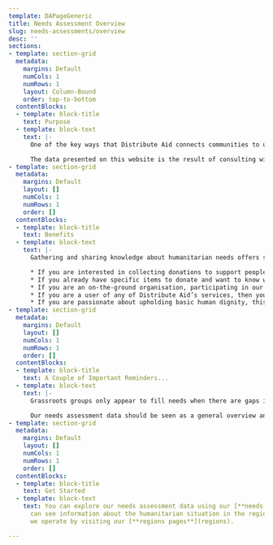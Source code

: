 ```yaml
---
template: DAPageGeneric
title: Needs Assessment Overview
slug: needs-assessments/overview
desc: ''
sections:
- template: section-grid
  metadata:
    margins: Default
    numCols: 1
    numRows: 1
    layout: Column-Bound
    order: top-to-bottom
  contentBlocks:
  - template: block-title
    text: Purpose
  - template: block-text
    text: |-
      One of the key ways that Distribute Aid connects communities to uphold human dignity is by through our needs assessment process. On this website you can find a central hub of information about the needs of our humanitarian partners: what items do our humanitarian partners need to meet the basic needs of their displaced and otherwise disadvantaged people?

      The data presented on this website is the result of consulting with nearly 50 grassroots humanitarian groups directly supporting displaced people across Europe and Lebanon. Its presentation here is intended to empower individuals, aid groups, and Distribute Aid to turn the immense enthusiasm that exists in the grassroots humanitarian aid sector into a flow of aid that is timely, efficient, and tailored to the real needs of recipients.
- template: section-grid
  metadata:
    margins: Default
    layout: []
    numCols: 1
    numRows: 1
    order: []
  contentBlocks:
  - template: block-title
    text: Benefits
  - template: block-text
    text: |-
      Gathering and sharing knowledge about humanitarian needs offers several benefits:

      * If you are interested in collecting donations to support people on the move in a particular region, you can use this information as guidance on what items to prioritise collecting.
      * If you already have specific items to donate and want to know where those items are needed, you can use this information to find out.
      * If you are an on-the-ground organisation, participating in our needs assessment process allows Distribute Aid to arrange mutually beneficial “aid swaps.” This happens when we discover that two groups in the same region have complementary surpluses and needs.
      * If you are a user of any of Distribute Aid’s services, then you have benefited from our needs assessments; our team members use the data internally to aid match, seek out in-kind donations, and more.
      * If you are passionate about upholding basic human dignity, this information highlights the disturbing extent to which large systems and governments have failed to meet the basic needs of people on the move. It also underscores the importance of grassroots aid movements for filling in the gaps left by larger entities.
- template: section-grid
  metadata:
    margins: Default
    layout: []
    numCols: 1
    numRows: 1
    order: []
  contentBlocks:
  - template: block-title
    text: A Couple of Important Reminders...
  - template: block-text
    text: |-
      Grassroots groups only appear to fill needs when there are gaps in services provided by the state or other large actors. Generally, if there was no need, the group would not have formed. Therefore, every service exists because it is needed and not provided in any other form, and every requested donation is needed because these services could not run without donations. Similarly, every need that is filled by a grassroots group is a need that would not otherwise be filled. To put this into context, every meal that is distributed is a meal that may have had to be skipped by the beneficiary otherwise. Every pack of diapers that is distributed would not have otherwise been available for a baby, or the caregiver(s) would have had to go without something else so they could afford diapers.

      Our needs assessment data should be seen as a general overview and guide. You should always get in contact with receiving groups in the region to confirm the items are still needed and check if they have restrictions on what type and material they need to be.
- template: section-grid
  metadata:
    margins: Default
    layout: []
    numCols: 1
    numRows: 1
    order: []
  contentBlocks:
  - template: block-title
    text: Get Started
  - template: block-text
    text: You can explore our needs assessment data using our [**needs explorer**](needs-assessments/explorer/).  You
      can see information about the humanitarian situation in the regions in which
      we operate by visiting our [**regions pages**](regions).

---
```

